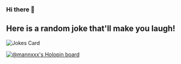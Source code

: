 ### Hi there 👋

## Here is a random joke that'll make you laugh!
![Jokes Card](https://readme-jokes.vercel.app/api)


<!--
**Mannxxx/Mannxxx** is a ✨ _special_ ✨ repository because its `README.md` (this file) appears on your GitHub profile.

Here are some ideas to get you started:

- 🔭 I’m currently working on ...
- 🌱 I’m currently learning ...
- 👯 I’m looking to collaborate on ...
- 🤔 I’m looking for help with ...
- 💬 Ask me about ...
- 📫 How to reach me: ...
- 😄 Pronouns: ...
- ⚡ Fun fact: ...
-->
[![@mannxxx's Holopin board](https://holopin.me/mannxxx)](https://www.holopin.io/userbadge/clanbh0q8687508ie5oj1z8zk)


